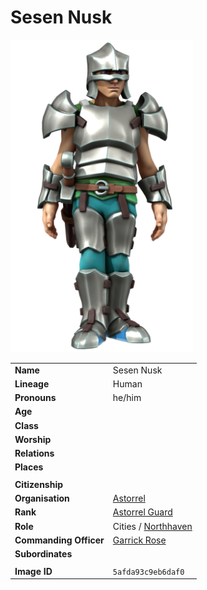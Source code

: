 # Sesen Nusk

<img src="https://raw.githubusercontent.com/jesskelsall/astarus-images/main/people/portraits/5afda93c9eb6daf0.png" height="500" />

|||
| --- | --- |
| **Name** | Sesen Nusk | character.3
| **Lineage** | Human |
| **Pronouns** | he/him |
| **Age** | |
| **Class** | |
| **Worship** | |
| **Relations** | |
| **Places** | |
|||
| **Citizenship** | |
| **Organisation** | [Astorrel](../organisations/astorrel/astorrel.md) |
| **Rank** | [Astorrel Guard](../organisations/astorrel/ranks/astorrel-guard.md) |
| **Role** | Cities / [Northhaven](../places/cities/northhaven.md) |
| **Commanding Officer** | [Garrick Rose](garrick-rose.md) |
| **Subordinates** | |
|||
| **Image ID** | `5afda93c9eb6daf0` |
